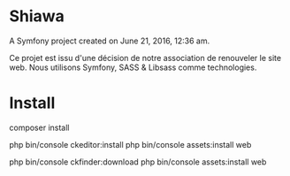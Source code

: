 Shiawa
======

A Symfony project created on June 21, 2016, 12:36 am.

Ce projet est issu d'une décision de notre association de renouveler le site web.
Nous utilisons Symfony, SASS & Libsass comme technologies.

# Install

composer install

php bin/console ckeditor:install
php bin/console assets:install web

php bin/console ckfinder:download
php bin/console assets:install web